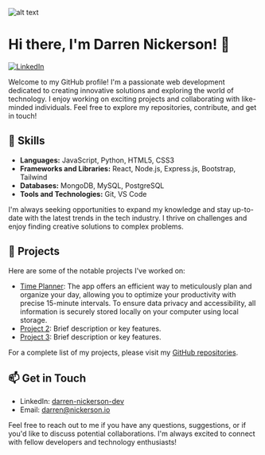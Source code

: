 ![alt text](https://media.licdn.com/dms/image/D4E16AQG4E3R8FrrYgA/profile-displaybackgroundimage-shrink_350_1400/0/1687445148784?e=1692835200&v=beta&t=HQ5b1suXDYo-qKnEPYsU0hGvOJssM_n0rkQx7qMoj1M)



# Hi there, I'm Darren Nickerson! 👋

[![LinkedIn](https://img.shields.io/badge/LinkedIn-Connect-blue)](https://www.linkedin.com/in/darren-nickerson-dev)

Welcome to my GitHub profile! I'm a passionate web development dedicated to creating innovative solutions and exploring the world of technology. I enjoy working on exciting projects and collaborating with like-minded individuals. Feel free to explore my repositories, contribute, and get in touch!

## 🔧 Skills

- **Languages:** JavaScript, Python, HTML5, CSS3
- **Frameworks and Libraries:** React, Node.js, Express.js, Bootstrap, Tailwind
- **Databases:** MongoDB, MySQL, PostgreSQL
- **Tools and Technologies:** Git, VS Code
  
I'm always seeking opportunities to expand my knowledge and stay up-to-date with the latest trends in the tech industry. I thrive on challenges and enjoy finding creative solutions to complex problems.

## 💼 Projects

Here are some of the notable projects I've worked on:

- [Time Planner](https://github.com/darren-nickerson/Time-planner): The app offers an efficient way to meticulously plan and organize your day, allowing you to optimize your productivity with precise 15-minute intervals. To ensure data privacy and accessibility, all information is securely stored locally on your computer using local storage.
- [Project 2](link-to-project-2): Brief description or key features.
- [Project 3](link-to-project-3): Brief description or key features.

For a complete list of my projects, please visit my [GitHub repositories](https://github.com/darren-nickerson).



## 📫 Get in Touch

- LinkedIn: [darren-nickerson-dev](https://www.linkedin.com/in/darren-nickerson-dev)
- Email: [darren@nickerson.io](mailto:darren@nickerson.io)

Feel free to reach out to me if you have any questions, suggestions, or if you'd like to discuss potential collaborations. I'm always excited to connect with fellow developers and technology enthusiasts!


